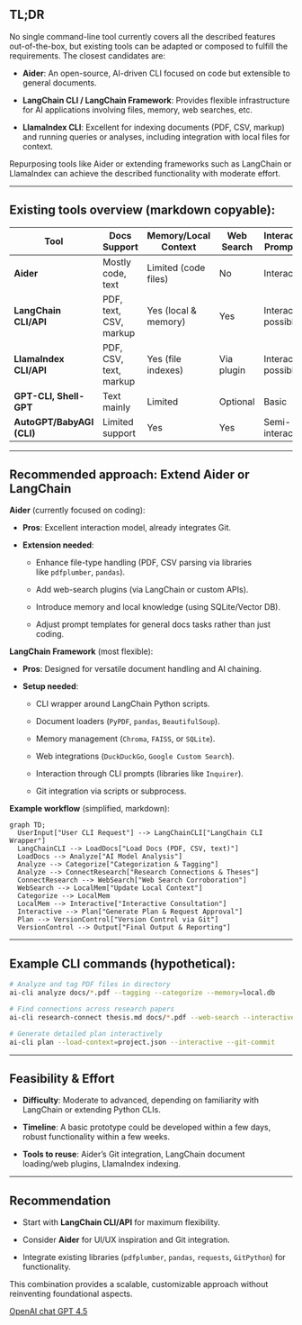 ## TL;DR

No single command-line tool currently covers all the described features out-of-the-box, but existing tools can be adapted or composed to fulfill the requirements. The closest candidates are:

- **Aider**: An open-source, AI-driven CLI focused on code but extensible to general documents.
    
- **LangChain CLI / LangChain Framework**: Provides flexible infrastructure for AI applications involving files, memory, web searches, etc.
    
- **LlamaIndex CLI**: Excellent for indexing documents (PDF, CSV, markup) and running queries or analyses, including integration with local files for context.
    

Repurposing tools like Aider or extending frameworks such as LangChain or LlamaIndex can achieve the described functionality with moderate effort.

---

## Existing tools overview (markdown copyable):

|Tool|Docs Support|Memory/Local Context|Web Search|Interactive Prompting|Version Control|Extensible|
|---|---|---|---|---|---|---|
|**Aider**|Mostly code, text|Limited (code files)|No|Interactive|Git built-in|Yes|
|**LangChain CLI/API**|PDF, text, CSV, markup|Yes (local & memory)|Yes|Interactive possible|Via extensions|Highly|
|**LlamaIndex CLI/API**|PDF, CSV, text, markup|Yes (file indexes)|Via plugin|Interactive possible|Via extensions|Highly|
|**GPT-CLI, Shell-GPT**|Text mainly|Limited|Optional|Basic|No direct|Moderately|
|**AutoGPT/BabyAGI (CLI)**|Limited support|Yes|Yes|Semi-interactive|Minimal|Moderately|

---

## Recommended approach: Extend Aider or LangChain

**Aider** (currently focused on coding):

- **Pros**: Excellent interaction model, already integrates Git.
    
- **Extension needed**:
    
    - Enhance file-type handling (PDF, CSV parsing via libraries like `pdfplumber`, `pandas`).
        
    - Add web-search plugins (via LangChain or custom APIs).
        
    - Introduce memory and local knowledge (using SQLite/Vector DB).
        
    - Adjust prompt templates for general docs tasks rather than just coding.
        

**LangChain Framework** (most flexible):

- **Pros**: Designed for versatile document handling and AI chaining.
    
- **Setup needed**:
    
    - CLI wrapper around LangChain Python scripts.
        
    - Document loaders (`PyPDF`, `pandas`, `BeautifulSoup`).
        
    - Memory management (`Chroma`, `FAISS`, or `SQLite`).
        
    - Web integrations (`DuckDuckGo`, `Google Custom Search`).
        
    - Interaction through CLI prompts (libraries like `Inquirer`).
        
    - Git integration via scripts or subprocess.
        

**Example workflow** (simplified, markdown):

```mermaid
graph TD;
  UserInput["User CLI Request"] --> LangChainCLI["LangChain CLI Wrapper"]
  LangChainCLI --> LoadDocs["Load Docs (PDF, CSV, text)"]
  LoadDocs --> Analyze["AI Model Analysis"]
  Analyze --> Categorize["Categorization & Tagging"]
  Analyze --> ConnectResearch["Research Connections & Theses"]
  ConnectResearch --> WebSearch["Web Search Corroboration"]
  WebSearch --> LocalMem["Update Local Context"]
  Categorize --> LocalMem
  LocalMem --> Interactive["Interactive Consultation"]
  Interactive --> Plan["Generate Plan & Request Approval"]
  Plan --> VersionControl["Version Control via Git"]
  VersionControl --> Output["Final Output & Reporting"]
```

---

## Example CLI commands (hypothetical):

```bash
# Analyze and tag PDF files in directory
ai-cli analyze docs/*.pdf --tagging --categorize --memory=local.db

# Find connections across research papers
ai-cli research-connect thesis.md docs/*.pdf --web-search --interactive --git-commit

# Generate detailed plan interactively
ai-cli plan --load-context=project.json --interactive --git-commit
```

---

## Feasibility & Effort

- **Difficulty**: Moderate to advanced, depending on familiarity with LangChain or extending Python CLIs.
    
- **Timeline**: A basic prototype could be developed within a few days, robust functionality within a few weeks.
    
- **Tools to reuse**: Aider’s Git integration, LangChain document loading/web plugins, LlamaIndex indexing.
    

---

## Recommendation

- Start with **LangChain CLI/API** for maximum flexibility.
    
- Consider **Aider** for UI/UX inspiration and Git integration.
    
- Integrate existing libraries (`pdfplumber`, `pandas`, `requests`, `GitPython`) for functionality.
    

This combination provides a scalable, customizable approach without reinventing foundational aspects.

[OpenAI chat GPT 4.5](https://chatgpt.com/share/6837c1d2-ab80-8002-8f36-bc655ab4c7d5)
